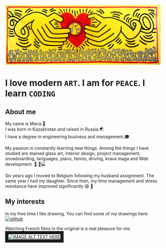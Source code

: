 ![alt text](../haring_banner.jpeg)

# I love modern `ART`. I am for `PEACE`. I learn `CODING`

## About me

My name is Maria.:wave:  
I was born in Kazakhstan and raised in Russia.:earth_asia:  
I have a degree in engineering business and management.:mortar_board:

My passion is constantly learning new things. Among the things I have studied are stained glass art, interior design, project management, snowboarding, languages, piano, tennis, driving, krava maga and Web development. :tennis:  :musical_keyboard::computer:

Six years ago I moved to Belgium following my husband assignment. The same year I had my daughter. Since then, my time management and stress resistance have improved significantly :smile: :massage:

## My interests

In my free time I like drawing. You can find some of my drawings here:
[<img src='https://cdn.jsdelivr.net/npm/simple-icons@3.0.1/icons/behance.svg' alt='github' height='40'>](https://www.behance.net/slinkowork835e)
 
Watching French films in the original is a real pleasure for me:
<a href="http://www.youtube.com/watch?feature=player_embedded&v=FX2ukwKgWlo
" target="_blank"><img src="http://img.youtube.com/vi/FX2ukwKgWlo/0.jpg" alt="IMAGE ALT TEXT HERE" width="240" height="180" border="10" /></a>
